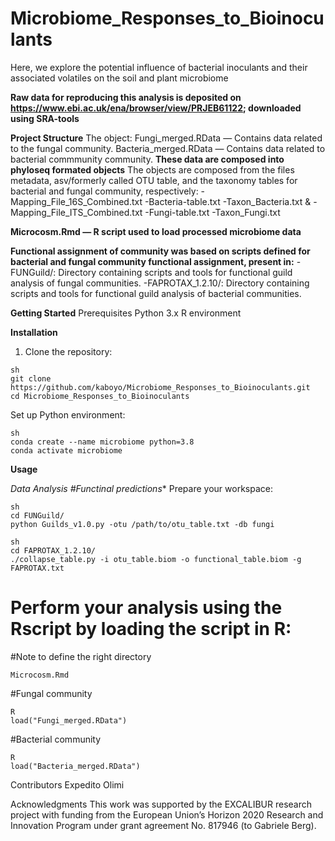 # Microbiome_Responses_to_Bioinoculants
Here, we explore the potential influence of bacterial inoculants and their associated volatiles on the soil and plant microbiome

**Raw data for reproducing this analysis is deposited on https://www.ebi.ac.uk/ena/browser/view/PRJEB61122; downloaded using SRA-tools**

**Project Structure**
The object:
Fungi_merged.RData — Contains data related to the fungal community.
Bacteria_merged.RData — Contains data related to bacterial commmunity community.
**These data are composed into phyloseq formated objects**
The objects are composed from the files metadata, asv/formerly called OTU table, and the taxonomy tables for bacterial and fungal community, respectively: 
-Mapping_File_16S_Combined.txt
-Bacteria-table.txt
-Taxon_Bacteria.txt
&
-Mapping_File_ITS_Combined.txt
-Fungi-table.txt
-Taxon_Fungi.txt

**Microcosm.Rmd — R script used to load processed microbiome data**

**Functional assignment of community was based on scripts defined for bacterial and fungal community functional assignment, present in:**
-FUNGuild/: Directory containing scripts and tools for functional guild analysis of fungal communities.
-FAPROTAX_1.2.10/: Directory containing scripts and tools for functional guild analysis of bacterial communities.


**Getting Started**
Prerequisites
Python 3.x
R environment

**Installation**

1. Clone the repository:

```
sh
git clone https://github.com/kaboyo/Microbiome_Responses_to_Bioinoculants.git
cd Microbiome_Responses_to_Bioinoculants
```

Set up Python environment:

```
sh
conda create --name microbiome python=3.8
conda activate microbiome
```

**Usage**

**Data Analysis*
#Functinal predictions**
Prepare your workspace:

```
sh
cd FUNGuild/
python Guilds_v1.0.py -otu /path/to/otu_table.txt -db fungi
```
```
sh
cd FAPROTAX_1.2.10/
./collapse_table.py -i otu_table.biom -o functional_table.biom -g FAPROTAX.txt
```

# Perform your analysis using the Rscript by loading the script in R:
#Note to define the right directory

```
Microcosm.Rmd
```
#Fungal community
```
R
load("Fungi_merged.RData")
```

#Bacterial community
```
R
load("Bacteria_merged.RData")
```

Contributors
Expedito Olimi

Acknowledgments
This work was supported by the EXCALIBUR research project with funding from the European Union’s Horizon 2020 Research and Innovation Program under grant agreement No. 817946 (to Gabriele Berg).



